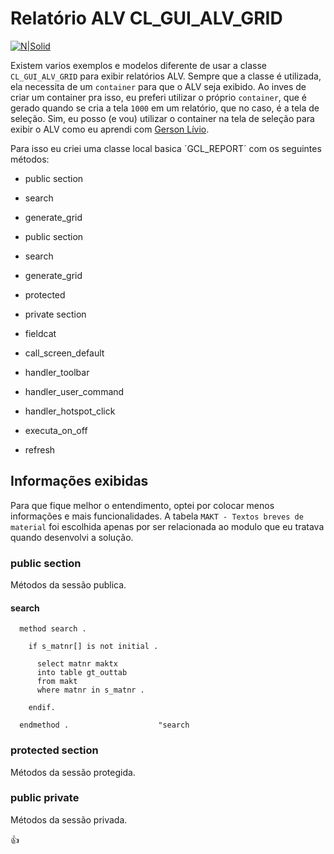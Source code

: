 # Relatório ALV CL_GUI_ALV_GRID #

[![N|Solid](https://wiki.scn.sap.com/wiki/download/attachments/1710/ABAP%20Development.png?version=1&modificationDate=1446673897000&api=v2)](https://www.sap.com/brazil/developer.html)

Existem varios exemplos e modelos diferente de usar a classe `CL_GUI_ALV_GRID` para exibir relatórios ALV. Sempre que a classe é utilizada, ela necessita de um `container` para que o ALV seja exibido. Ao inves de criar um container pra isso, eu preferi utilizar o próprio `container`, que é gerado quando se cria a tela `1000` em um relatório, que no caso, é a tela de seleção. Sim, eu posso (e vou) utilizar o container na tela de seleção para exibir o ALV como eu aprendi com [Gerson Lívio](mailto:gerson@litsolutions.com.br).

Para isso eu criei uma classe local basica ´GCL_REPORT´ com os seguintes métodos:

 * public section
  * search
  * generate_grid
 * public section
  * search
  * generate_grid
  
* protected
  
 * private section
  * fieldcat
  * call_screen_default
  * handler_toolbar
  * handler_user_command
  * handler_hotspot_click
  * executa_on_off
  * refresh

## Informações exibidas ##
Para que fique melhor o entendimento, optei por colocar menos informações e mais funcionalidades. A tabela `MAKT - Textos breves de material` foi escolhida apenas por ser relacionada ao modulo que eu tratava quando desenvolvi a solução.

### public section ###
Métodos da sessão publica.
#### search ####
```abap
  method search .

    if s_matnr[] is not initial .

      select matnr maktx
      into table gt_outtab
      from makt
      where matnr in s_matnr .

    endif.

  endmethod .                    "search
```
### protected section ###
Métodos da sessão protegida.

### public private ###
Métodos da sessão privada.


:+1:

